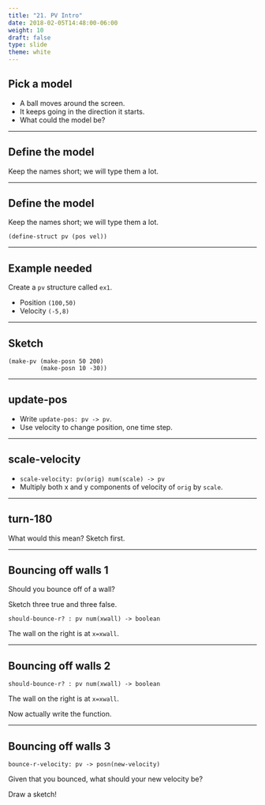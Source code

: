 ```yaml
---
title: "21. PV Intro"
date: 2018-02-05T14:48:00-06:00
weight: 10
draft: false
type: slide
theme: white
---
```


## Pick a model

* A ball moves around the screen. 
* It keeps going in the direction it starts. 
* What could the model be?

---

## Define the model

Keep the names short; we will type them a lot.

---

## Define the model

Keep the names short; we will type them a lot.

`(define-struct pv (pos vel))`

---

## Example needed

Create a `pv` structure called `ex1`.

* Position `(100,50)`
* Velocity `(-5,8)`

---

## Sketch 

```racket
(make-pv (make-posn 50 200) 
         (make-posn 10 -30))
```

---

## update-pos

* Write `update-pos: pv -> pv`.
* Use velocity to change position, one time step.

---

## scale-velocity

* `scale-velocity: pv(orig) num(scale) -> pv`
* Multiply both x and y components of velocity of `orig` by `scale`.

---

## turn-180

What would this mean? Sketch first.

---

## Bouncing off walls 1

Should you bounce off of a wall?

Sketch three true and three false. 

```racket
should-bounce-r? : pv num(xwall) -> boolean
```
The wall on the right is at `x=xwall`.

---

## Bouncing off walls 2

```racket
should-bounce-r? : pv num(xwall) -> boolean
```
The wall on the right is at `x=xwall`.

Now actually write the function.

--- 

## Bouncing off walls 3

```racket
bounce-r-velocity: pv -> posn(new-velocity)
```

Given that you bounced, what should your new velocity be?

Draw a sketch!

